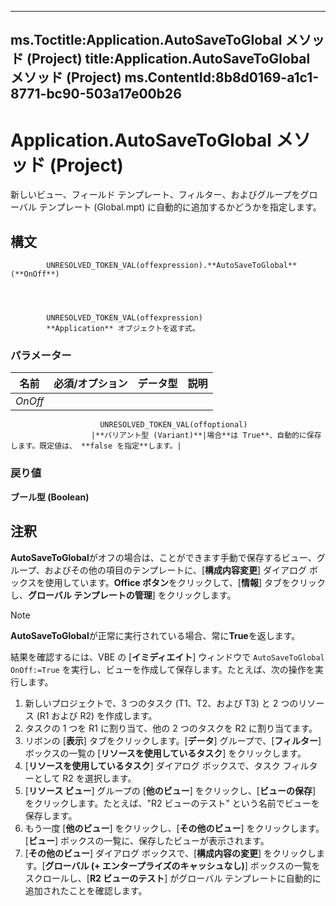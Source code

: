 

---
ms.Toctitle:Application.AutoSaveToGlobal メソッド (Project)
title:Application.AutoSaveToGlobal メソッド (Project)
ms.ContentId:8b8d0169-a1c1-8771-bc90-503a17e00b26
---
# Application.AutoSaveToGlobal メソッド (Project)




新しいビュー、フィールド テンプレート、フィルター、およびグループをグローバル テンプレート (Global.mpt) に自動的に追加するかどうかを指定します。

## 構文

            UNRESOLVED_TOKEN_VAL(offexpression).**AutoSaveToGlobal**(**OnOff**)




            UNRESOLVED_TOKEN_VAL(offexpression)
            **Application** オブジェクトを返す式。

### パラメーター

|**名前**|**必須/オプション**|**データ型**|**説明**|
|---|---|---|---|
|*OnOff*|
                        UNRESOLVED_TOKEN_VAL(offoptional)
                      |**バリアント型 (Variant)**|場合**は True**、自動的に保存します。既定値は、 **false を指定**します。|



### 戻り値
**ブール型 (Boolean)**





## 注釈
**AutoSaveToGlobal**がオフの場合は、ことができます手動で保存するビュー、グループ、およびその他の項目のテンプレートに、[**構成内容変更**] ダイアログ ボックスを使用しています。**Office ボタン**をクリックして、[**情報**] タブをクリックし、**グローバル テンプレートの管理**] をクリックします。

>[!NOTE]
>**AutoSaveToGlobal**が正常に実行されている場合、常に**True**を返します。





結果を確認するには、VBE の [**イミディエイト**] ウィンドウで `AutoSaveToGlobal OnOff:=True` を実行し、ビューを作成して保存します。たとえば、次の操作を実行します。

1. 新しいプロジェクトで、3 つのタスク (T1、T2、および T3) と 2 つのリソース (R1 および R2) を作成します。
2. タスクの 1 つを R1 に割り当て、他の 2 つのタスクを R2 に割り当てます。
3. リボンの [**表示**] タブをクリックします。[**データ**] グループで、[**フィルター**] ボックスの一覧の [**リソースを使用しているタスク**] をクリックします。
4. [**リソースを使用しているタスク**] ダイアログ ボックスで、タスク フィルターとして R2 を選択します。
5. [**リソース ビュー**] グループの [**他のビュー**] をクリックし、[**ビューの保存**] をクリックします。たとえば、"R2 ビューのテスト" という名前でビューを保存します。
6. もう一度 [**他のビュー**] をクリックし、[**その他のビュー**] をクリックします。[**ビュー**] ボックスの一覧に、保存したビューが表示されます。
7. [**その他のビュー**] ダイアログ ボックスで、[**構成内容の変更**] をクリックします。[**グローバル (+ エンタープライズのキャッシュなし)**] ボックスの一覧をスクロールし、[**R2 ビューのテスト**] がグローバル テンプレートに自動的に追加されたことを確認します。









